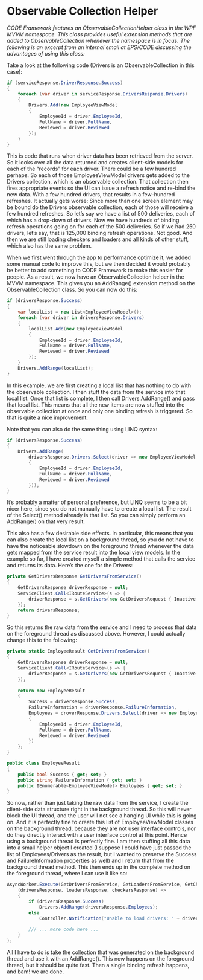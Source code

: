 ﻿# Observable Collection Helper

_CODE Framework features an ObservableCollectionHelper class in the WPF MVVM namespace. This class provides useful extension methods that are added to ObservableCollection<T> whenever the namespace is in focus. The following is an excerpt from an internal email at EPS/CODE discussing the advantages of using this class:_

Take a look at the following code (Drivers is an ObservableCollection<EmployeeViewModel> in this case):

```cs
if (serviceResponse.DriverResponse.Success)
{
    foreach (var driver in serviceResponse.DriversResponse.Drivers)
    {
        Drivers.Add(new EmployeeViewModel
        {
            EmployeeId = driver.EmployeeId,
            FullName = driver.FullName,
            Reviewed = driver.Reviewed
        });
    }
}
```

This is code that runs when driver data has been retrieved from the server. So it looks over all the data returned and creates client-side models for each of the “records” for each driver. There could be a few hundred perhaps. So each of those EmployeeViewModel drivers gets added to the Drivers collection, which is an observable collection. That collection then fires appropriate events so the UI can issue a refresh notice and re-bind the new data. With a few hundred drivers, that results in a few-hundred refreshes. It actually gets worse: Since more than one screen element may be bound do the Drivers observable collection, each of those will receive a few hundred refreshes. So let’s say we have a list of 500 deliveries, each of which has a drop-down of drivers. Now we have hundreds of binding refresh operations going on for each of the 500 deliveries. So if we had 250 drivers, let’s say, that is 125,000 binding refresh operations. Not good. And then we are still loading checkers and loaders and all kinds of other stuff, which also has the same problem.

When we first went through the app to performance optimize it, we added some manual code to improve this, but we then decided it would probably be better to add something to CODE Framework to make this easier for people. As a result, we now have an ObservableCollection helper in the MVVM namespace. This gives you an AddRange() extension method on the ObservableCollection<T> class. So you can now do this:

```cs
if (driversResponse.Success)
{
    var localList = new List<EmployeeViewModel>();
    foreach (var driver in driversResponse.Drivers)
    {
        localList.Add(new EmployeeViewModel 
        {
            EmployeeId = driver.EmployeeId,
            FullName = driver.FullName,
            Reviewed = driver.Reviewed
        });
    }
    Drivers.AddRange(localList);
}
```

In this example, we are first creating a local list that has nothing to do with the observable collection. I then stuff the data from the service into that local list. Once that list is complete, I then call Drivers.AddRange() and pass that local list. This means that all the new items are now stuffed into the observable collection at once and only one binding refresh is triggered. So that is quite a nice improvement.

Note that you can also do the same thing using LINQ syntax:

```cs
if (driversResponse.Success)
{
    Drivers.AddRange(
        driversResponse.Drivers.Select(driver => new EmployeeViewModel
        {
            EmployeeId = driver.EmployeeId,
            FullName = driver.FullName,
            Reviewed = driver.Reviewed
        }));
}
```

It’s probably a matter of personal preference, but LINQ seems to be a bit nicer here, since you do not manually have to create a local list. The result of the Select() method already is that list. So you can simply perform an AddRange() on that very result.

This also has a few desirable side effects. In particular, this means that you can also create the local list on a background thread, so you do not have to have the noticeable slowdown on the foreground thread whenever the data gets mapped from the service result into the local view models. In the example so far, I have created myself a simple method that calls the service and returns its data. Here’s the one for the Drivers:

```cs
private GetDriversResponse GetDriversFromService()
{
    GetDriversResponse driverResponse = null;
    ServiceClient.Call<IRouteService>(s => {
        driverResponse = s.GetDrivers(new GetDriversRequest { Inactive = false });
    });
    return driversResponse;
}
```

So this returns the raw data from the service and I need to process that data on the foreground thread as discussed above. However, I could actually change this to the following:

```cs
private static EmployeeResult GetDriversFromService()
{
    GetDriversResponse driverResponse = null;
    ServiceClient.Call<IRouteService>(s => {
        driverResponse = s.GetDrivers(new GetDriversRequest { Inactive = false });
    });
    
    return new EmployeeResult
    {
        Success = driverResponse.Success,
        FailureInformation = driverResponse.FailureInformation,
        Employees = droverResponse.Drivers.Select(driver => new EmployeeViewModel
        {
            EmployeeId = driver.EmployeeId,
            FullName = driver.FullName,
            Reviewed = driver.Reviewed
        })
    };
}

public class EmployeeResult
{
    public bool Success { get; set; }
    public string FailureInformation { get; set; }
    public IEnumerable<EmployeeViewModel> Employees { get; set; }
}
```

So now, rather than just taking the raw data from the service, I create the client-side data structure right in the background thread. So this will never block the UI thread, and the user will not see a hanging UI while this is going on. And it is perfectly fine to create this list of EmployeeViewModel classes on the background thread, because they are not user interface controls, nor do they directly interact with a user interface control at this point. Hence using a background thread is perfectly fine. I am then stuffing all this data into a small helper object I created (I suppose I could have just passed the list of Employees/Drivers as the result, but I wanted to preserve the Success and FailureInformation properties as well) and I return that from the background thread method. This then ends up in the complete method on the foreground thread, where I can use it like so:

```cs
AsyncWorker.Execute(GetDriversFromService, GetLoadersFromService, GetCheckersFromService, 
    (driversResponse, loadersResponse, checkersResponse) =>
    {
        if (driversResponse.Success)
            Drivers.AddRange(driversResponse.Employees);
        else
            Controller.Notification("Unable to load drivers: " + driversResponse.FailureInformation);
            
        /// ... more code here ...
    }
);
```

All I have to do is take the collection that was generated on the background thread and use it with an AddRange(). This now happens on the foreground thread, but it should be quite fast. Then a single binding refresh happens, and bam! we are done.